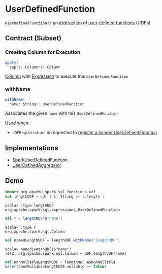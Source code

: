 # UserDefinedFunction

`UserDefinedFunction` is an [abstraction](#contract) of [user-defined functions](#implementations) (UDFs).

## Contract (Subset)

### <span id="apply"> Creating Column for Execution

```scala
apply(
  exprs: Column*): Column
```

[Column](../Column.md) with [Expression](Expression.md) to execute this `UserDefinedFunction`

### <span id="withName"> withName

```scala
withName(
  name: String): UserDefinedFunction
```

Associates the given `name` with this `UserDefinedFunction`

Used when:

* `UDFRegistration` is requested to [register a named UserDefinedFunction](../UDFRegistration.md#register)

## Implementations

* [SparkUserDefinedFunction](SparkUserDefinedFunction.md)
* [UserDefinedAggregator](UserDefinedAggregator.md)

## Demo

```scala
import org.apache.spark.sql.functions.udf
val lengthUDF = udf { s: String => s.length }
```

```text
scala> :type lengthUDF
org.apache.spark.sql.expressions.UserDefinedFunction
```

```scala
val r = lengthUDF($"name")
```

```text
scala> :type r
org.apache.spark.sql.Column
```

```scala
val namedLengthUDF = lengthUDF.withName("lengthUDF")
```

```text
scala> namedLengthUDF($"name")
res2: org.apache.spark.sql.Column = UDF:lengthUDF(name)
```

```scala
val nonNullableLengthUDF = lengthUDF.asNonNullable
assert(nonNullableLengthUDF.nullable == false)
```
